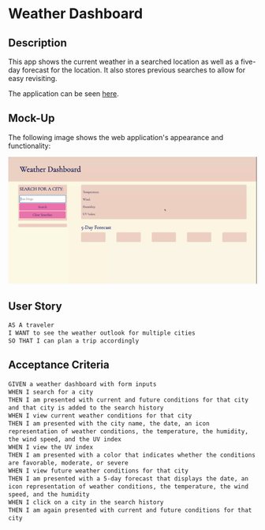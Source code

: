# Weather Dashboard

## Description

This app shows the current weather in a searched location as well as a five-day forecast for the location. It also stores previous searches to allow for easy revisiting. 

The application can be seen [here](https://aurumbright.github.io/weather-dashboard/).

## Mock-Up

The following image shows the web application's appearance and functionality:

![The weather app includes a search option, a list of cities, and a five-day forecast and current weather conditions for multiple cities.](./Assets/weather-dashboard.gif)


## User Story

```
AS A traveler
I WANT to see the weather outlook for multiple cities
SO THAT I can plan a trip accordingly
```

## Acceptance Criteria

```
GIVEN a weather dashboard with form inputs
WHEN I search for a city
THEN I am presented with current and future conditions for that city and that city is added to the search history
WHEN I view current weather conditions for that city
THEN I am presented with the city name, the date, an icon representation of weather conditions, the temperature, the humidity, the wind speed, and the UV index
WHEN I view the UV index
THEN I am presented with a color that indicates whether the conditions are favorable, moderate, or severe
WHEN I view future weather conditions for that city
THEN I am presented with a 5-day forecast that displays the date, an icon representation of weather conditions, the temperature, the wind speed, and the humidity
WHEN I click on a city in the search history
THEN I am again presented with current and future conditions for that city
```